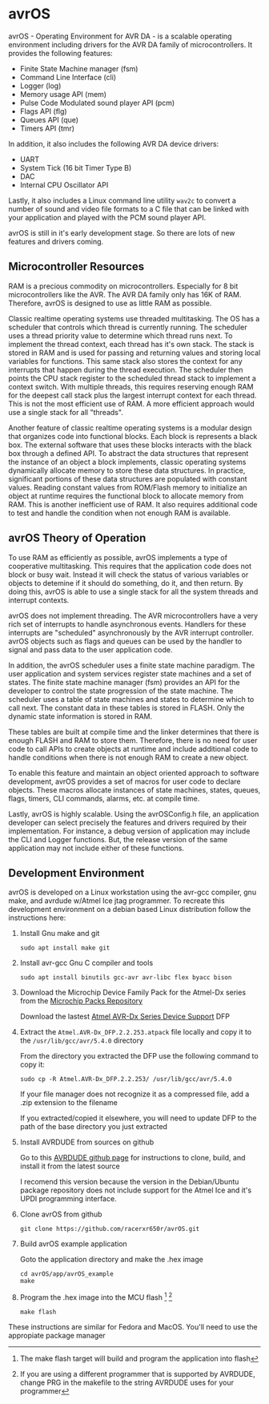 # avrOS

avrOS - Operating Environment for AVR DA - is a scalable operating environment 
including drivers for the AVR DA family of microcontrollers. It provides the
following features:

* Finite State Machine manager (fsm)
* Command Line Interface (cli)
* Logger (log)
* Memory usage API (mem)
* Pulse Code Modulated sound player API (pcm)
* Flags API (flg)
* Queues API (que)
* Timers API (tmr)

In addition, it also includes the following AVR DA device drivers:

* UART
* System Tick (16 bit Timer Type B)
* DAC
* Internal CPU Oscillator API

Lastly, it also includes a Linux command line utility `wav2c` to convert a 
number of sound and video file formats to a C file that can be linked with
your application and played with the PCM sound player API.

avrOS is still in it's early development stage. So there are lots of new 
features and drivers coming.

## Microcontroller Resources

RAM is a precious commodity on microcontrollers. Especially for 8 bit 
microcontrollers like the AVR. The AVR DA family only has 16K of RAM. 
Therefore, avrOS is designed to use as little RAM as possible.

Classic realtime operating systems use threaded multitasking. The OS has a 
scheduler that controls which thread is currently running. The scheduler uses a
thread priority value to determine which thread runs next. To implement the 
thread context, each thread has it's own stack. The stack is stored in RAM and
is used for passing and returning values and storing local variables for 
functions. This same stack also stores the context for any interrupts that 
happen during the thread execution. The scheduler then points the CPU stack
register to the scheduled thread stack to implement a context switch. With 
multiple threads, this requires reserving enough RAM for the deepest call stack
plus the largest interrupt context for each thread. This is not the most 
efficient use of RAM. A more efficient approach would use a single stack for 
all "threads".

Another feature of classic realtime operating systems is a modular design that 
organizes code into functional blocks. Each block is represents a black box. 
The external software that uses these blocks interacts with the black box 
through a defined API. To abstract the data structures that represent the 
instance of an object a block implements, classic operating systems dynamically
allocate memory to store these data structures. In practice, significant 
portions of these data structures are populated with constant values. Reading 
constant values from ROM/Flash memory to initialize an object at runtime
requires the functional block to allocate memory from RAM. This is another
inefficient use of RAM. It also requires additional code to test and handle the
condition when not enough RAM is available.

## avrOS Theory of Operation

To use RAM as efficiently as possible, avrOS implements a type of cooperative
multitasking. This requires that the application code does not block or busy
wait. Instead it will check the status of various variables or objects to 
detemine if it should do something, do it, and then return. By doing this,
avrOS is able to use a single stack for all the system threads and interrupt 
contexts.

avrOS does not implement threading. The AVR microcontrollers have a very rich
set of interrupts to handle asynchronous events. Handlers for these interrupts
are "scheduled" asynchronously by the AVR interrupt controller. avrOS objects
such as flags and queues can be used by the handler to signal and pass data to
the user application code.

In addition, the avrOS scheduler uses a finite state machine paradigm. The user
application and system services register state machines and a set of states.
The finite state machine manager (fsm) provides an API for the developer to
control the state progression of the state machine. The scheduler uses a table
of state machines and states to determine which to call next. The constant data
in these tables is stored in FLASH. Only the dynamic state information is
stored in RAM. 

These tables are built at compile time and the linker determines that there is
enough FLASH and RAM to store them. Therefore, there is no need for user code
to call APIs to create objects at runtime and include additional code to handle
conditions when there is not enough RAM to create a new object.

To enable this feature and maintain an object oriented approach to software
development, avrOS provides a set of macros for user code to declare objects.
These macros allocate instances of state machines, states, queues, flags,
timers, CLI commands, alarms, etc. at compile time.

Lastly, avrOS is highly scalable. Using the avrOSConfig.h file, an application
developer can select precisely the features and drivers required by their
implementation. For instance, a debug version of application may include the
CLI and Logger functions. But, the release version of the same application may
not include either of these functions.

## Development Environment

avrOS is developed on a Linux workstation using the avr-gcc compiler, gnu make,
and avrdude w/Atmel Ice jtag programmer. To recreate this development 
environment on a debian based Linux distribution follow the instructions here:

1. Install Gnu make and git

    ```console    
    sudo apt install make git
    ```

2. Install avr-gcc Gnu C compiler and tools

    ```console
    sudo apt install binutils gcc-avr avr-libc flex byacc bison
    ```

3. Download the Microchip Device Family Pack for the Atmel-Dx series from the [Microchip Packs Repository](http://packs.download.atmel.com/)

    Download the lastest [Atmel AVR-Dx Series Device Support](http://packs.download.atmel.com/#collapse-Atmel-AVR-Dx-DFP-pdsc) DFP

4. Extract the `Atmel.AVR-Dx_DFP.2.2.253.atpack` file locally and copy it to the `/usr/lib/gcc/avr/5.4.0` directory

    From the directory you extracted the DFP use the following command to copy it:

    ```console
    sudo cp -R Atmel.AVR-Dx_DFP.2.2.253/ /usr/lib/gcc/avr/5.4.0
    ```

    If your file manager does not recognize it as a compressed file, add a .zip extension to the filename

    If you extracted/copied it elsewhere, you will need to update DFP to the path of the base directory you just extracted

5. Install AVRDUDE from sources on github

    Go to this [AVRDUDE github page](https://github.com/avrdudes/avrdude/wiki/Building-AVRDUDE-for-Linux)
    for instructions to clone, build, and install it from the latest source

    I recomend this version because the version in the Debian/Ubuntu package
    repository does not include support for the Atmel Ice and it's UPDI programming
    interface.

6. Clone avrOS from github

    ```console
    git clone https://github.com/racerxr650r/avrOS.git
    ```

7. Build avrOS example application

    Goto the application directory and make the .hex image

    ```console
    cd avrOS/app/avrOS_example
    make
    ```

8. Program the .hex image into the MCU flash [^1] [^2]

    ```console
    make flash
    ```
These instructions are similar for Fedora and MacOS. You'll need to use the
appropiate package manager

[^1]: The make flash target will build and program the application into flash
[^2]: If you are using a different programmer that is supported by AVRDUDE, 
change PRG in the makefile to the string AVRDUDE uses for your programmer
